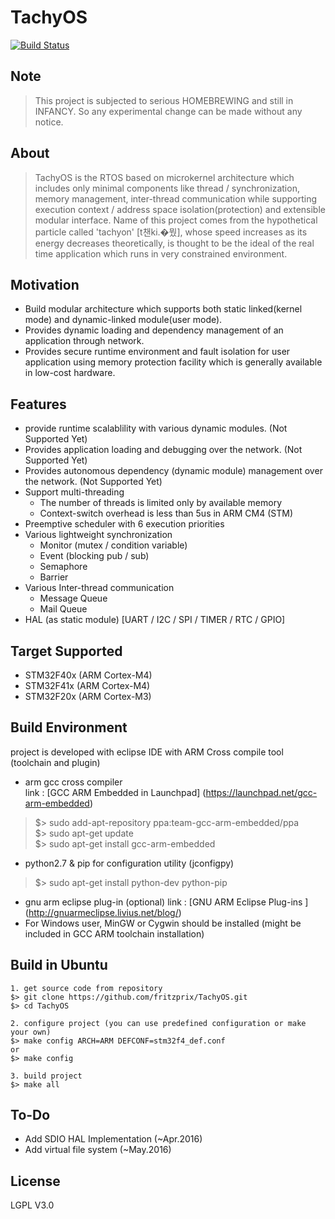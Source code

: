 # TachyOS 
[![Build Status](https://drone.io/github.com/fritzprix/tachyos/status.png)](https://drone.io/github.com/fritzprix/tachyos/latest)

## Note 
> This project is subjected to serious HOMEBREWING and still in INFANCY. So any experimental change can be made without any notice.  

## About
> TachyOS is the RTOS based on microkernel architecture which includes only minimal components like thread / synchronization, memory management, inter-thread communication while supporting execution context / address space isolation(protection) and extensible modular interface. Name of this project comes from the hypothetical particle called 'tachyon' [t챈ki.�뭤], whose speed increases as its energy decreases theoretically, is thought to be the ideal of the real time application which runs in very constrained environment. 

## Motivation   
+ Build modular architecture which supports both static linked(kernel mode) and dynamic-linked module(user mode).
+ Provides dynamic loading and dependency management of an application through network.
+ Provides secure runtime environment and fault isolation for user application using memory protection facility which is generally available in low-cost hardware.

## Features
 + provide runtime scalablility with various dynamic modules. (Not Supported Yet)
 + Provides application loading and debugging over the network. (Not Supported Yet)
 + Provides autonomous dependency (dynamic module) management over the network. (Not Supported Yet)
 + Support multi-threading 
    + The number of threads is limited only by available memory
    + Context-switch overhead is less than 5us in ARM CM4 (STM)
 + Preemptive scheduler with 6 execution priorities  
 + Various lightweight synchronization 
    + Monitor (mutex / condition variable)
    + Event (blocking pub / sub)  
    + Semaphore  
    + Barrier
 + Various Inter-thread communication 
    + Message Queue  
    + Mail Queue  
+ HAL (as static module) [UART / I2C / SPI / TIMER / RTC / GPIO]  

## Target Supported  
 + STM32F40x (ARM Cortex-M4)   
 + STM32F41x (ARM Cortex-M4)   
 + STM32F20x (ARM Cortex-M3)    

## Build Environment   
 project is developed with eclipse IDE with ARM Cross compile tool (toolchain and plugin)
 + arm gcc cross compiler     
   link : [GCC ARM Embedded in Launchpad] (https://launchpad.net/gcc-arm-embedded)   

> $> sudo add-apt-repository ppa:team-gcc-arm-embedded/ppa  
> $> sudo apt-get update   
> $> sudo apt-get install gcc-arm-embedded
 + python2.7 & pip for configuration utility (jconfigpy)
> $> sudo apt-get install python-dev python-pip   
 + gnu arm eclipse plug-in   (optional)
   link : [GNU ARM Eclipse Plug-ins ] (http://gnuarmeclipse.livius.net/blog/)   
 + For Windows user, MinGW or Cygwin should be installed (might be included in GCC ARM toolchain installation)

## Build in Ubuntu
    1. get source code from repository
    $> git clone https://github.com/fritzprix/TachyOS.git
    $> cd TachyOS
    
    2. configure project (you can use predefined configuration or make your own)
    $> make config ARCH=ARM DEFCONF=stm32f4_def.conf
    or 
    $> make config
    
    3. build project
    $> make all

## To-Do
 + Add SDIO HAL Implementation (~Apr.2016)
 + Add virtual file system   (~May.2016)
 
## License 
 LGPL V3.0 









